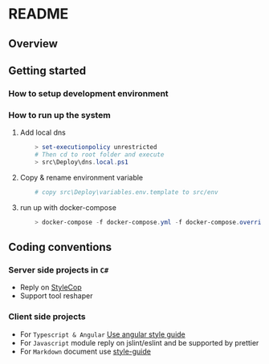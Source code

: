 # README

## Overview

## Getting started

### How to setup development environment

### How to run up the system

1. Add local dns

    ```powershell
        > set-executionpolicy unrestricted
        # Then cd to root folder and execute
        > src\Deploy\dns.local.ps1
    ```

1. Copy & rename environment variable

    ```powershell
        # copy src\Deploy\variables.env.template to src/env
    ```

1. run up with docker-compose

    ```powershell
        > docker-compose -f docker-compose.yml -f docker-compose.override.yml up -d
    ```

## Coding conventions

### Server side projects in `C#`

* Reply on [StyleCop](https://github.com/StyleCop/StyleCop.ReSharper)
* Support tool reshaper

### Client side projects

* For `Typescript & Angular` [Use angular style guide](https://angular.io/guide/styleguide)
* For `Javascript` module reply on jslint/eslint and be supported by prettier
* For `Markdown` document use [style-guide](https://arcticicestudio.github.io/styleguide-markdown/rules/)
